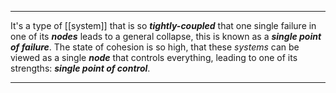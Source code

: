 ***

It's a type of [[system]] that is so ***tightly-coupled*** that one single failure in one of its ***nodes*** leads to a general collapse, this is known as a ***single point of failure***. 
The state of cohesion is so high, that these *systems* can be viewed as a single ***node*** that controls everything, leading to one of its strengths: ***single point of control***.

***
